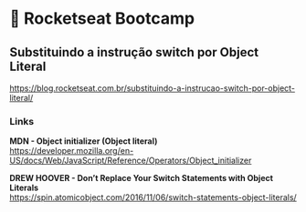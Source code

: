 # :rocket: Rocketseat Bootcamp

## Substituindo a instrução switch por Object Literal

https://blog.rocketseat.com.br/substituindo-a-instrucao-switch-por-object-literal/  

### Links

**MDN - Object initializer (Object literal)**  
https://developer.mozilla.org/en-US/docs/Web/JavaScript/Reference/Operators/Object_initializer  

**DREW HOOVER - Don’t Replace Your Switch Statements with Object Literals**  
https://spin.atomicobject.com/2016/11/06/switch-statements-object-literals/  